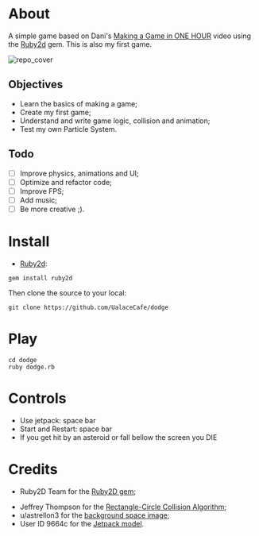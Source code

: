 # About

A simple game based on Dani's [Making a Game in ONE HOUR](https://www.youtube.com/watch?v=EGBvvlgbJVM) video using the [Ruby2d](http://www.ruby2d.com/) gem. 
This is also my first game.

![repo_cover](https://i.imgur.com/tsGuU8B.png=100x200)

## Objectives

- Learn the basics of making a game;
- Create my first game;
- Understand and write game logic, collision and animation;
- Test my own Particle System.

## Todo

- [ ] Improve physics, animations and UI;
- [ ] Optimize and refactor code;
- [ ] Improve FPS;
- [ ] Add music;
- [ ] Be more creative ;).

# Install

* [Ruby2d](https://github.com/ruby2d/ruby2d):

```
gem install ruby2d
```

Then clone the source to your local:

```
git clone https://github.com/UalaceCafe/dodge
```

# Play

```
cd dodge
ruby dodge.rb
```

# Controls

* Use jetpack: space bar
* Start and Restart: space bar
* If you get hit by an asteroid or fall bellow the screen you DIE

# Credits

- Ruby2D Team for the [Ruby2D gem](https://github.com/ruby2d/ruby2d);
<!-- - [Carlos Vagner](https://github.com/glitchysnitchy) for the game music; -->
- Jeffrey Thompson for the [Rectangle-Circle Collision Algorithm](http://www.jeffreythompson.org/collision-detection/circle-rect.php);
- u/astrellon3 for the [background space image](https://www.reddit.com/r/PixelArt/comments/f1wg26/space_background);
- User ID 9664c for the [Jetpack model](https://pixelartmaker.com/art/742278a96bb85eb).